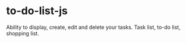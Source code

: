 # to-do-list-js

Ability to display, create, edit and delete your tasks. Task list, to-do list, shopping list.
